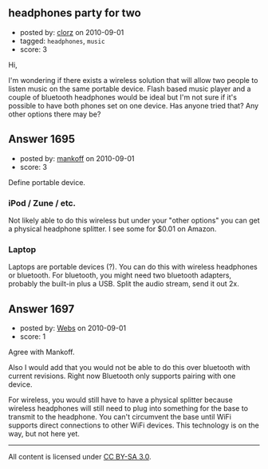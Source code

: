 ## headphones party for two

- posted by: [clorz](https://stackexchange.com/users/-1/1054-clorz) on 2010-09-01
- tagged: `headphones`, `music`
- score: 3

<p>Hi,</p>

<p>I'm wondering if there exists a wireless solution that will allow two people to listen music on the same portable device. Flash based music player and a couple of bluetooth headphones would be ideal but I'm not sure if it's possible to have both phones set on one device. Has anyone tried that? Any other options there may be?</p>



## Answer 1695

- posted by: [mankoff](https://stackexchange.com/users/-1/995-mankoff) on 2010-09-01
- score: 3

<p>Define portable device.</p>

<h3>iPod / Zune / etc.</h3>

<p>Not likely able to do this wireless but under your "other options" you can get a physical headphone splitter. I see some for $0.01 on Amazon.</p>

<h3>Laptop</h3>

<p>Laptops are portable devices (?). You can do this with wireless headphones or bluetooth. For bluetooth, you might need two bluetooth adapters, probably the built-in plus a USB. Split the audio stream, send it out 2x.</p>



## Answer 1697

- posted by: [Webs](https://stackexchange.com/users/-1/904-webs) on 2010-09-01
- score: 1

<p>Agree with Mankoff. </p>

<p>Also I would add that you would not be able to do this over bluetooth with current revisions. Right now Bluetooth only supports pairing with one device.</p>

<p>For wireless, you would still have to have a physical splitter because wireless headphones will still need to plug into something for the base to transmit to the headphone. You can't circumvent the base until WiFi supports direct connections to other WiFi devices. This technology is on the way, but not here yet.</p>




---

All content is licensed under [CC BY-SA 3.0](https://creativecommons.org/licenses/by-sa/3.0/).
